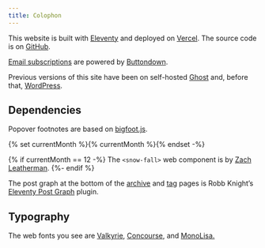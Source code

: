 ```yaml
---
title: Colophon
---
```

This website is built with [Eleventy](https://www.11ty.dev/) and deployed on [Vercel](https://vercel.com/). The source code is on [GitHub](https://github.com/slunsford/seanlunsford.com).

[Email subscriptions](/subscribe/) are powered by [Buttondown](https://buttondown.email/refer/seanlunsford).

Previous versions of this site have been on self-hosted [Ghost](https://ghost.org/) and, before that, [WordPress](https://wordpress.com/).

## Dependencies

Popover footnotes are based on [bigfoot.js](https://github.com/lemonmade/bigfoot).

{% set currentMonth %}{% currentMonth %}{% endset -%}

{% if currentMonth == 12 -%} The `<snow-fall>` web component is by [Zach Leatherman](https://github.com/zachleat/snow-fall). {%- endif %}

The post graph at the bottom of the [archive](/archive/) and [tag](/tag/technology/) pages is Robb Knight’s [Eleventy Post Graph](https://postgraph.rknight.me/) plugin.

## Typography

The web fonts you see are [Valkyrie](https://mbtype.com/fonts/valkyrie), [Concourse](https://mbtype.com/fonts/concourse), and [MonoLisa.](https://www.monolisa.dev/)